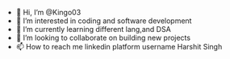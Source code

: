 - 👋 Hi, I’m @Kingo03
- 👀 I’m interested in coding and software development
- 🌱 I’m currently learning different lang,and DSA
- 💞️ I’m looking to collaborate on building new projects
- 📫 How to reach me linkedin platform username Harshit Singh

<!---
Kingo03/Kingo03 is a ✨ special ✨ repository because its `README.md` (this file) appears on your GitHub profile.
You can click the Preview link to take a look at your changes.
--->
